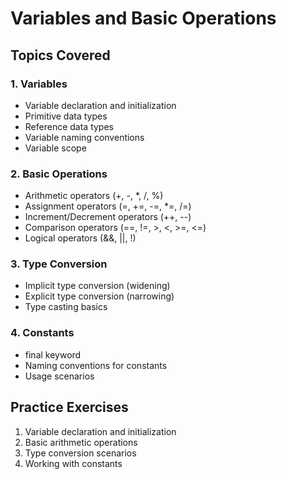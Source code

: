 # Variables and Basic Operations

## Topics Covered

### 1. Variables
- Variable declaration and initialization
- Primitive data types
- Reference data types
- Variable naming conventions
- Variable scope

### 2. Basic Operations
- Arithmetic operators (+, -, *, /, %)
- Assignment operators (=, +=, -=, *=, /=)
- Increment/Decrement operators (++, --)
- Comparison operators (==, !=, >, <, >=, <=)
- Logical operators (&&, ||, !)

### 3. Type Conversion
- Implicit type conversion (widening)
- Explicit type conversion (narrowing)
- Type casting basics

### 4. Constants
- final keyword
- Naming conventions for constants
- Usage scenarios

## Practice Exercises
1. Variable declaration and initialization
2. Basic arithmetic operations
3. Type conversion scenarios
4. Working with constants 